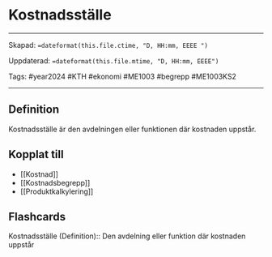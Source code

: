 # Kostnadsställe

---
Skapad: `=dateformat(this.file.ctime, "D, HH:mm, EEEE ")`

Uppdaterad: `=dateformat(this.file.mtime, "D, HH:mm, EEEE")`

Tags: #year2024 #KTH #ekonomi #ME1003 #begrepp #ME1003KS2

---

## Definition

Kostnadsställe är den avdelningen eller funktionen där kostnaden uppstår.

## Kopplat till

- [[Kostnad]]
- [[Kostnadsbegrepp]]
- [[Produktkalkylering]]

## Flashcards

Kostnadsställe (Definition):: Den avdelning eller funktion där kostnaden uppstår
<!--SR:!2024-03-04,14,290-->
